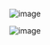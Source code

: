 ![image](https://github.com/YusufaHaidar1/Mobile-Programming/assets/91399445/3c3bfa33-aad5-445a-ad1b-f547fdf000a5)

![image](https://github.com/YusufaHaidar1/Mobile-Programming/assets/91399445/aab9cc6e-2d05-45f9-a206-cb71b5876f3c)
